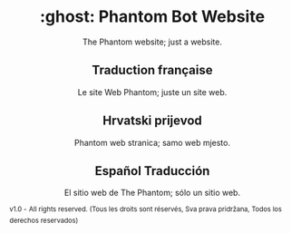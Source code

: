 <h1 align="center">:ghost: Phantom Bot Website</h2>

<p align="center">The Phantom website; just a website.</p>

<h2 align="center">Traduction française</h2>
<p align="center">Le site Web Phantom; juste un site web.</p>

<h2 align="center">Hrvatski prijevod</h2>
<p align="center">Phantom web stranica; samo web mjesto.</p>

<h2 align="center">Español Traducción</h2>
<p align="center">El sitio web de The Phantom; sólo un sitio web.</p>

<sup align="right">v1.0 -</sup>
<sup align="right"> All rights reserved. (Tous les droits sont réservés, Sva prava pridržana, Todos los derechos reservados)</sup>
